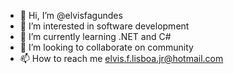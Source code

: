 - 👋 Hi, I’m @elvisfagundes
- 👀 I’m interested in software development
- 🌱 I’m currently learning .NET and C#
- 💞️ I’m looking to collaborate on community
- 📫 How to reach me elvis.f.lisboa.jr@hotmail.com

<!---
elvisfagundes/elvisfagundes is a ✨ special ✨ repository because its `README.md` (this file) appears on your GitHub profile.
You can click the Preview link to take a look at your changes.
--->
